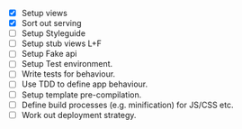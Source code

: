 - [x] Setup views
- [x] Sort out serving
- [ ] Setup Styleguide
- [ ] Setup stub views L+F
- [ ] Setup Fake api
- [ ] Setup Test environment.
- [ ] Write tests for behaviour.
- [ ] Use TDD to define app behaviour.
- [ ] Setup template pre-compilation.
- [ ] Define build processes (e.g. minification) for JS/CSS etc.
- [ ] Work out deployment strategy.
